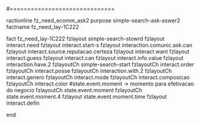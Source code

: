 #==============================ractionline fz_need_ecomm_ask2 purpose simple-search-ask-aswer2 factname fz_need_lay-1C222

fact fz_need_lay-1C222 fzlayout simple-search-stowrd fzlayout interact.need fzlayout interact.start-s fzlayout interaction.comunic.ask.can fzlayout interact.source.reputacao.certeza fzlayout interact.want fzlayout interact.guess fzlayout interact.can fzlayout interact.info.value fzlayout interaction.have.2 fzlayoutCh simple-search-start fzlayoutCh interact.order fzlayoutCh interact.posse fzlayoutCh interaction.with.2 fzlayoutCh interact.genero fzlayoutCh interact.mode fzlayoutCh interact.composicao fzlayoutCh interact.color #state.event.moment -> momento para efetivacao do negocio fzlayoutCh state.event.moment fzlayoutCh state.event.moment.4 fzlayout state.event.moment.time fzlayout interact.defin
end
